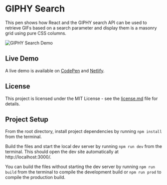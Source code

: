 # GIPHY Search

This pen shows how React and the GIPHY search API can be used to retrieve GIFs based on a search parameter and display them is a masonry grid using pure CSS columns.

![GIPHY Search Demo](demo-gif.gif 'GIPHY Search Demo')

## Live Demo

A live demo is available on [CodePen](https://codepen.io/GeorgePark/full/bMWGRB) and [Netlify](https://giphy-search-api.netlify.app/).

## License

This project is licensed under the MIT License - see the [license.md](license.md) file for details.

## Project Setup

From the root directory, install project dependencies by running `npm install` from the terminal.

Build the files and start the local dev server by running `npm run dev` from the terminal. This should open the dev site automatically at http://localhost:3000/.

You can build the files without starting the dev server by running `npm run build` from the terminal to compile the development build or `npm run prod` to compile the production build.

